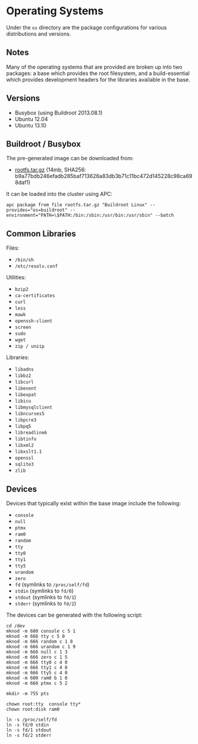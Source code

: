 # Operating Systems

Under the `os` directory are the package configurations for various
distributions and versions.

## Notes

Many of the operating systems that are provided are broken up into two packages:
a base which provides the root filesystem, and a build-essential which provides
development headers for the libraries available in the base.

## Versions

* Busybox (using Buildroot 2013.08.1)
* Ubuntu 12.04
* Ubuntu 13.10

## Buildroot / Busybox

The pre-generated image can be downloaded from:

* [rootfs.tar.gz](http://apcera-sources.s3.amazonaws.com/os/rootfs.tar.gz) (14mb, SHA256: b9a77bdb246efadb285baf713626a83db3b71c11bc472d145228c98ca698daf1)

It can be loaded into the cluster using APC:

```
apc package from file rootfs.tar.gz "Buildroot Linux" --provides="os=buildroot" --environment="PATH=\$PATH:/bin:/sbin:/usr/bin:/usr/sbin" --batch
```

## Common Libraries

Files:

* `/bin/sh`
* `/etc/resolv.conf`

Utilities:

* `bzip2`
* `ca-certificates`
* `curl`
* `less`
* `mawk`
* `openssh-client`
* `screen`
* `sudo`
* `wget`
* `zip / unzip`

Libraries:

* `libadns`
* `libbz2`
* `libcurl`
* `libevent`
* `libexpat`
* `libicu`
* `libmysqlclient`
* `libncurses5`
* `libpcre3`
* `libpq5`
* `libreadline6`
* `libtinfo`
* `libxml2`
* `libxslt1.1`
* `openssl`
* `sqlite3`
* `zlib`

## Devices

Devices that typically exist within the base image include the following:

* `console`
* `null`
* `ptmx`
* `ram0`
* `random`
* `tty`
* `tty0`
* `tty1`
* `tty5`
* `urandom`
* `zero`
* `fd` (symlinks to `/proc/self/fd`)
* `stdin` (symlinks to `fd/0`)
* `stdout` (symlinks to `fd/1`)
* `stderr` (symlinks to `fd/2`)

The devices can be generated with the following script:

```shell
cd /dev
mknod -m 600 console c 5 1
mknod -m 666 tty c 5 0
mknod -m 666 random c 1 8
mknod -m 666 urandom c 1 9
mknod -m 666 null c 1 3
mknod -m 666 zero c 1 5
mknod -m 666 tty0 c 4 0
mknod -m 666 tty1 c 4 0
mknod -m 666 tty5 c 4 0
mknod -m 600 ram0 b 1 0
mknod -m 666 ptmx c 5 2

mkdir -m 755 pts

chown root:tty  console tty*
chown root:disk ram0

ln -s /proc/self/fd
ln -s fd/0 stdin
ln -s fd/1 stdout
ln -s fd/2 stderr
```
